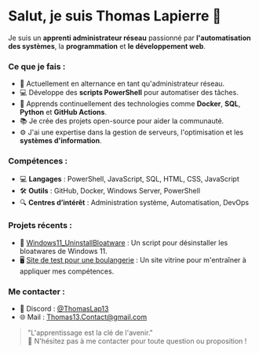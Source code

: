 # Salut, je suis Thomas Lapierre 👋

Je suis un **apprenti administrateur réseau** passionné par **l'automatisation des systèmes**, la **programmation** et **le développement web**.

### Ce que je fais :
- 🔧 Actuellement en alternance en tant qu'administrateur réseau.
- 💻 Développe des **scripts PowerShell** pour automatiser des tâches.
- 🌱 Apprends continuellement des technologies comme **Docker**, **SQL**, **Python** et **GitHub Actions**.
- 📚 Je crée des projets open-source pour aider la communauté.
- ⚙️ J'ai une expertise dans la gestion de serveurs, l'optimisation et les **systèmes d'information**.

### Compétences :
- 💻 **Langages** : PowerShell, JavaScript, SQL, HTML, CSS, JavaScript
- 🛠️ **Outils** : GitHub, Docker, Windows Server, PowerShell
- 🔍 **Centres d’intérêt** : Administration système, Automatisation, DevOps

### Projets récents :
- 🔨 [Windows11_UninstallBloatware](https://github.com/ThomasLap13/Windows11_UninstallBloatware) : Un script pour désinstaller les bloatwares de Windows 11.
- 🖥️ [Site de test pour une boulangerie](https://github.com/ThomasLap13/Site_Boulangerie) : Un site vitrine pour m'entraîner à appliquer mes compétences.

### Me contacter :
- 💬 Discord : [@ThomasLap13](https://discord.gg/dBMv64U)
- 🌐 Mail : Thomas13.Contact@gmail.com

> "L'apprentissage est la clé de l'avenir."  
📩 N'hésitez pas à me contacter pour toute question ou proposition !
